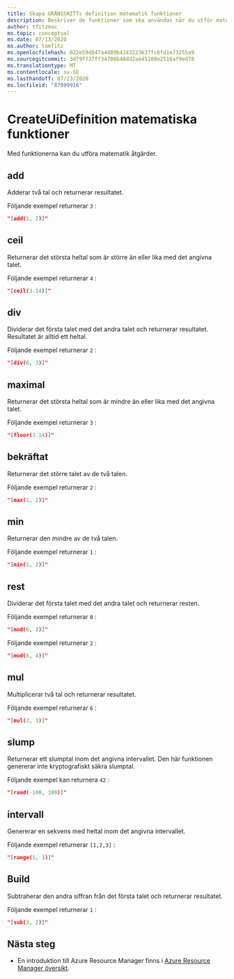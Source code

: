 ```yaml
---
title: Skapa GRÄNSSNITTs definition matematik funktioner
description: Beskriver de funktioner som ska användas när du utför matematik åtgärder.
author: tfitzmac
ms.topic: conceptual
ms.date: 07/13/2020
ms.author: tomfitz
ms.openlocfilehash: 022e59d847a4d89b4243223637fc6fd1e73255a9
ms.sourcegitcommit: 3d79f737ff34708b48dd2ae45100e2516af9ed78
ms.translationtype: MT
ms.contentlocale: sv-SE
ms.lasthandoff: 07/23/2020
ms.locfileid: "87099916"
---
```

# <a name="createuidefinition-math-functions"></a>CreateUiDefinition matematiska funktioner

Med funktionerna kan du utföra matematik åtgärder.

## <a name="add"></a>add

Adderar två tal och returnerar resultatet.

Följande exempel returnerar `3` :

```json
"[add(1, 2)]"
```

## <a name="ceil"></a>ceil

Returnerar det största heltal som är större än eller lika med det angivna talet.

Följande exempel returnerar `4` :

```json
"[ceil(3.14)]"
```

## <a name="div"></a>div

Dividerar det första talet med det andra talet och returnerar resultatet. Resultatet är alltid ett heltal.

Följande exempel returnerar `2` :

```json
"[div(6, 3)]"
```

## <a name="floor"></a>maximal

Returnerar det största heltal som är mindre än eller lika med det angivna talet.

Följande exempel returnerar `3` :

```json
"[floor(3.14)]"
```

## <a name="max"></a>bekräftat

Returnerar det större talet av de två talen.

Följande exempel returnerar `2` :

```json
"[max(1, 2)]"
```

## <a name="min"></a>min

Returnerar den mindre av de två talen.

Följande exempel returnerar `1` :

```json
"[min(1, 2)]"
```

## <a name="mod"></a>rest

Dividerar det första talet med det andra talet och returnerar resten.

Följande exempel returnerar `0` :

```json
"[mod(6, 3)]"
```

Följande exempel returnerar `2` :

```json
"[mod(6, 4)]"
```

## <a name="mul"></a>mul

Multiplicerar två tal och returnerar resultatet.

Följande exempel returnerar `6` :

```json
"[mul(2, 3)]"
```

## <a name="rand"></a>slump

Returnerar ett slumptal inom det angivna intervallet. Den här funktionen genererar inte kryptografiskt säkra slumptal.

Följande exempel kan returnera `42` :

```json
"[rand(-100, 100)]"
```

## <a name="range"></a>intervall

Genererar en sekvens med heltal inom det angivna intervallet.

Följande exempel returnerar `[1,2,3]` :

```json
"[range(1, 3)]"
```

## <a name="sub"></a>Build

Subtraherar den andra siffran från det första talet och returnerar resultatet.

Följande exempel returnerar `1` :

```json
"[sub(3, 2)]"
```

## <a name="next-steps"></a>Nästa steg

* En introduktion till Azure Resource Manager finns i [Azure Resource Manager översikt](../management/overview.md).
